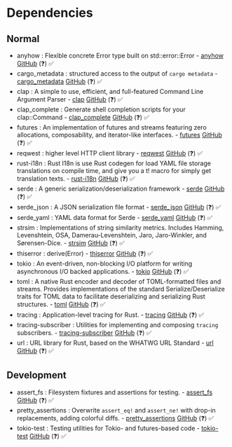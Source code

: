 
# Dependencies

## Normal
- anyhow : Flexible concrete Error type built on std::error::Error - [anyhow](https://crates.io/crates/anyhow) [GitHub](https://github.com/dtolnay/anyhow) (❓) ✅
- cargo_metadata : structured access to the output of `cargo metadata` - [cargo_metadata](https://crates.io/crates/cargo_metadata) [GitHub](https://github.com/oli-obk/cargo_metadata) (❓) ✅
- clap : A simple to use, efficient, and full-featured Command Line Argument Parser - [clap](https://crates.io/crates/clap) [GitHub](https://github.com/clap-rs/clap) (❓) ✅
- clap_complete : Generate shell completion scripts for your clap::Command - [clap_complete](https://crates.io/crates/clap_complete) [GitHub](https://github.com/clap-rs/clap) (❓) ✅
- futures : An implementation of futures and streams featuring zero allocations, composability, and iterator-like interfaces. - [futures](https://crates.io/crates/futures) [GitHub](https://github.com/rust-lang/futures-rs) (❓) ✅
- reqwest : higher level HTTP client library - [reqwest](https://crates.io/crates/reqwest) [GitHub](https://github.com/seanmonstar/reqwest) (❓) ✅
- rust-i18n : Rust I18n is use Rust codegen for load YAML file storage translations on compile time, and give you a t! macro for simply get translation texts. - [rust-i18n](https://crates.io/crates/rust-i18n) [GitHub](https://github.com/longbridge/rust-i18n) (❓) ✅
- serde : A generic serialization/deserialization framework - [serde](https://crates.io/crates/serde) [GitHub](https://github.com/serde-rs/serde) (❓) ✅
- serde_json : A JSON serialization file format - [serde_json](https://crates.io/crates/serde_json) [GitHub](https://github.com/serde-rs/json) (❓) ✅
- serde_yaml : YAML data format for Serde - [serde_yaml](https://crates.io/crates/serde_yaml) [GitHub](https://github.com/dtolnay/serde-yaml) (❓) ✅
- strsim : Implementations of string similarity metrics. Includes Hamming, Levenshtein, OSA, Damerau-Levenshtein, Jaro, Jaro-Winkler, and Sørensen-Dice. - [strsim](https://crates.io/crates/strsim) [GitHub](https://github.com/rapidfuzz/strsim-rs) (❓) ✅
- thiserror : derive(Error) - [thiserror](https://crates.io/crates/thiserror) [GitHub](https://github.com/dtolnay/thiserror) (❓) ✅
- tokio : An event-driven, non-blocking I/O platform for writing asynchronous I/O backed applications. - [tokio](https://crates.io/crates/tokio) [GitHub](https://github.com/tokio-rs/tokio) (❓) ✅
- toml : A native Rust encoder and decoder of TOML-formatted files and streams. Provides implementations of the standard Serialize/Deserialize traits for TOML data to facilitate deserializing and serializing Rust structures. - [toml](https://crates.io/crates/toml) [GitHub](https://github.com/toml-rs/toml) (❓) ✅
- tracing : Application-level tracing for Rust. - [tracing](https://crates.io/crates/tracing) [GitHub](https://github.com/tokio-rs/tracing) (❓) ✅
- tracing-subscriber : Utilities for implementing and composing `tracing` subscribers. - [tracing-subscriber](https://crates.io/crates/tracing-subscriber) [GitHub](https://github.com/tokio-rs/tokio) (❓) ✅
- url : URL library for Rust, based on the WHATWG URL Standard - [url](https://crates.io/crates/url) [GitHub](https://github.com/servo/rust-url) (❓) ✅

## Development
- assert_fs : Filesystem fixtures and assertions for testing. - [assert_fs](https://crates.io/crates/assert_fs) [GitHub](https://github.com/assert-rs/assert_fs.git) (❓) ✅
- pretty_assertions : Overwrite `assert_eq!` and `assert_ne!` with drop-in replacements, adding colorful diffs. - [pretty_assertions](https://crates.io/crates/pretty_assertions) [GitHub](https://github.com/rust-pretty-assertions/rust-pretty-assertions) (❓) ✅
- tokio-test : Testing utilities for Tokio- and futures-based code - [tokio-test](https://crates.io/crates/tokio-test) [GitHub](https://github.com/tokio-rs/tokio) (❓) ✅
